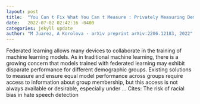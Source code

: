 ```yaml
---
layout: post
title:  "You Can t Fix What You Can t Measure : Privately Measuring Demographic Performance Disparities in Federated Learning"
date:   2022-07-02 02:42:16 -0400
categories: jekyll update
author: "M Juarez, A Korolova - arXiv preprint arXiv:2206.12183, 2022"
---
```

Federated learning allows many devices to collaborate in the training of machine learning models. As in traditional machine learning, there is a growing concern that models trained with federated learning may exhibit disparate performance for different demographic groups. Existing solutions to measure and ensure equal model performance across groups require access to information about group membership, but this access is not always available or desirable, especially under …
Cites: ‪The risk of racial bias in hate speech detection‬  